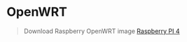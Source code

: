 # OpenWRT

> Download Raspberry OpenWRT image
> [Raspberry PI 4](https://downloads.openwrt.org/releases/23.05.4/targets/bcm27xx/bcm2711/)
